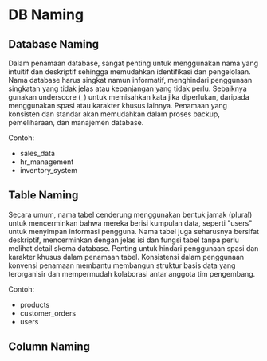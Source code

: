 # DB Naming

## Database Naming

Dalam penamaan database, sangat penting untuk menggunakan nama yang intuitif dan deskriptif sehingga memudahkan identifikasi dan pengelolaan. Nama database harus singkat namun informatif, menghindari penggunaan singkatan yang tidak jelas atau kepanjangan yang tidak perlu. Sebaiknya gunakan underscore (_) untuk memisahkan kata jika diperlukan, daripada menggunakan spasi atau karakter khusus lainnya. Penamaan yang konsisten dan standar akan memudahkan dalam proses backup, pemeliharaan, dan manajemen database.

Contoh:

- sales_data
- hr_management
- inventory_system


## Table Naming

Secara umum, nama tabel cenderung menggunakan bentuk jamak (plural) untuk mencerminkan bahwa mereka berisi kumpulan data, seperti "users" untuk menyimpan informasi pengguna. Nama tabel juga seharusnya bersifat deskriptif, mencerminkan dengan jelas isi dan fungsi tabel tanpa perlu melihat detail skema database. Penting untuk hindari penggunaan spasi dan karakter khusus dalam penamaan tabel. Konsistensi dalam penggunaan konvensi penamaan membantu membangun struktur basis data yang terorganisir dan mempermudah kolaborasi antar anggota tim pengembang.

Contoh:
- products
- customer_orders
- users

## Column Naming
